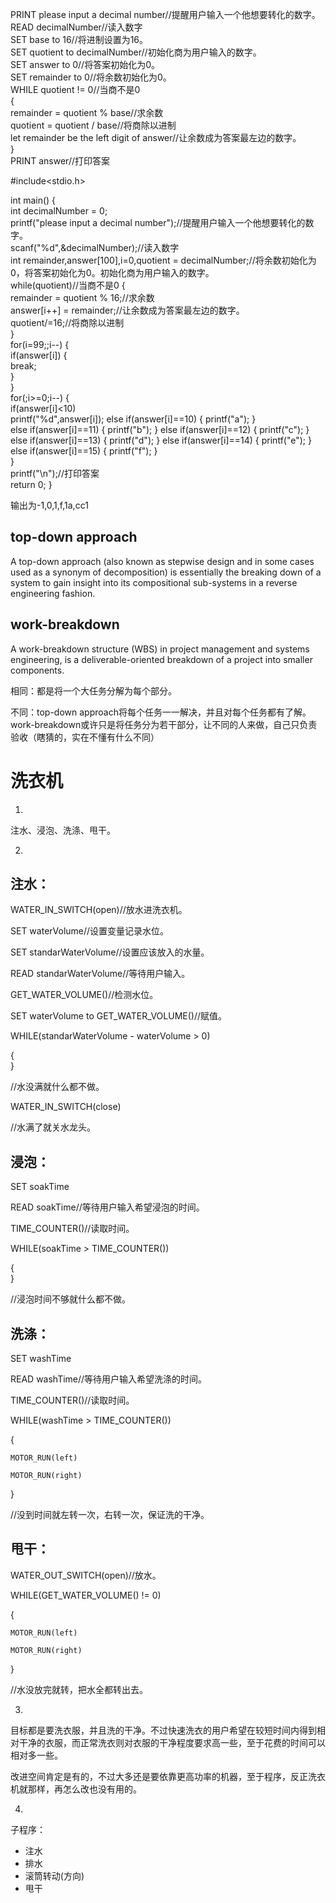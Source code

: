 PRINT please input a decimal number//提醒用户输入一个他想要转化的数字。         
READ decimalNumber//读入数字      
SET base to 16//将进制设置为16。           
SET quotient to decimalNumber//初始化商为用户输入的数字。     
SET answer to 0//将答案初始化为0。     
SET remainder to 0//将余数初始化为0。               
WHILE quotient != 0//当商不是0   
{             
remainder = quotient % base//求余数       
quotient = quotient / base//将商除以进制        
let remainder be the left digit of answer//让余数成为答案最左边的数字。         
}           
PRINT answer//打印答案          

 #include<stdio.h>          

 int main() {           
     int decimalNumber = 0;         
     printf("please input a decimal number");//提醒用户输入一个他想要转化的数字。       
     scanf("%d",&decimalNumber);//读入数字      
     int remainder,answer[100],i=0,quotient = decimalNumber;//将余数初始化为0，将答案初始化为0。初始化商为用户输入的数字。        
     while(quotient)//当商不是0 {           
         remainder = quotient % 16;//求余数             
         answer[i++] = remainder;//让余数成为答案最左边的数字。         
         quotient/=16;//将商除以进制        
     }          
     for(i=99;;i--) {       
     	if(answer[i]) {     
     		break;      
		 }      
	 }      
     for(;i>=0;i--) {       
	 	 if(answer[i]<10)         
        printf("%d",answer[i]);
		 else if(answer[i]==10) {
		 	printf("a");
		 }    
		 else if(answer[i]==11) {
		 	printf("b");
		 }
		 else if(answer[i]==12) {
		 	printf("c");
		 }
		 else if(answer[i]==13) {
		 	printf("d");
		 }
		 else if(answer[i]==14) {
		 	printf("e");
		 }
		 else if(answer[i]==15) {
		 	printf("f");
		 }        
     }      
     printf("\n");//打印答案       
     return 0;
 }

输出为-1,0,1,f,1a,cc1           

## top-down approach
A top-down approach (also known as stepwise design and in some cases used as a synonym of decomposition) is essentially the breaking down of a system to gain insight into its compositional sub-systems in a reverse engineering fashion.              

## work-breakdown
A work-breakdown structure (WBS) in project management and systems engineering, is a deliverable-oriented breakdown of a project into smaller components.               

相同：都是将一个大任务分解为每个部分。      

不同：top-down approach将每个任务一一解决，并且对每个任务都有了解。work-breakdown或许只是将任务分为若干部分，让不同的人来做，自己只负责验收（瞎猜的，实在不懂有什么不同）       

# 洗衣机		

1)	

注水、浸泡、洗涤、甩干。			

2)	

## 注水：	

WATER_IN_SWITCH(open)//放水进洗衣机。		

SET waterVolume//设置变量记录水位。			

SET standarWaterVolume//设置应该放入的水量。		

READ standarWaterVolume//等待用户输入。			

GET_WATER_VOLUME()//检测水位。		

SET waterVolume to GET_WATER_VOLUME()//赋值。		

WHILE(standarWaterVolume - waterVolume > 0)			

{			
}		

//水没满就什么都不做。		

WATER_IN_SWITCH(close)			

//水满了就关水龙头。		

## 浸泡：

SET soakTime				

READ soakTime//等待用户输入希望浸泡的时间。			

TIME_COUNTER()//读取时间。				

WHILE(soakTime > TIME_COUNTER())		

{			
}			

//浸泡时间不够就什么都不做。		

## 洗涤：

SET washTime		

READ washTime//等待用户输入希望洗涤的时间。			

TIME_COUNTER()//读取时间。				

WHILE(washTime > TIME_COUNTER())		

{

	MOTOR_RUN(left)			

	MOTOR_RUN(right)		
		
}

//没到时间就左转一次，右转一次，保证洗的干净。				

## 甩干：

WATER_OUT_SWITCH(open)//放水。			

WHILE(GET_WATER_VOLUME() != 0)				

{			

	MOTOR_RUN(left)			

	MOTOR_RUN(right)			
}			

//水没放完就转，把水全都转出去。			


3)			
目标都是要洗衣服，并且洗的干净。不过快速洗衣的用户希望在较短时间内得到相对干净的衣服，而正常洗衣则对衣服的干净程度要求高一些，至于花费的时间可以相对多一些。		

改进空间肯定是有的，不过大多还是要依靠更高功率的机器，至于程序，反正洗衣机就那样，再怎么改也没有用的。			

4)			
子程序：		

* 注水			
* 排水			
* 滚筒转动(方向)		
* 甩干				
